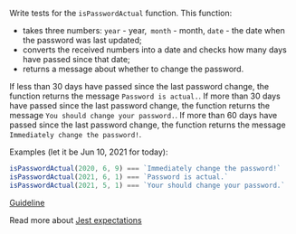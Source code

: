 Write tests for the `isPasswordActual` function. This function:
- takes three numbers: `year` - year,` month` - month, `date` - the date when the password was last updated;
- converts the received numbers into a date and checks how many days have passed since that date;
- returns a message about whether to change the password.

If less than 30 days have passed since the last password change, the function returns the message `Password is actual.`.
If more than 30 days have passed since the last password change, the function returns the message `You should change your password.`.
If more than 60 days have passed since the last password change, the function returns the message `Immediately change the password!`.

Examples (let it be Jun 10, 2021 for today):
```js
isPasswordActual(2020, 6, 9) === `Immediately change the password!`
isPasswordActual(2021, 6, 1) === `Password is actual.`
isPasswordActual(2021, 5, 1) === `Your should change your password.`
```

[Guideline](https://github.com/mate-academy/js_task-guideline/blob/master/README.md)

Read more about [Jest expectations](https://jestjs.io/uk/docs/expect)
